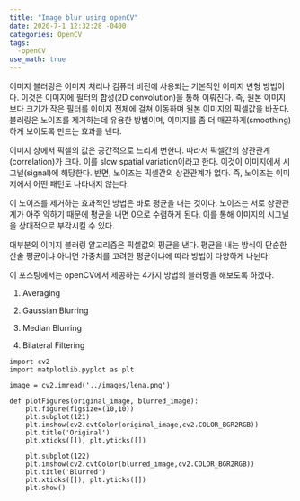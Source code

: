 ```yaml
---
title: "Image blur using openCV"
date: 2020-7-1 12:32:28 -0400
categories: OpenCV
tags:
  -openCV 
use_math: true
---
```


이미지 블러링은 이미지 처리나 컴퓨터 비전에 사용되는 기본적인 이미지 변형 방법이다. 이것은 이미지에 필터의 합성(2D convolution)을 통해 이뤄진다. 
즉, 원본 이미지 보다 크기가 작은 필터를 이미지 전체에 걸쳐 이동하며 원본 이미지의 픽셀값을 바꾼다. 
블러링은 노이즈를 제거하는데 유용한 방법이며, 이미지를 좀 더 매끈하게(smoothing) 하게 보이도록 만드는 효과를 낸다. 

이미지 상에서 픽셀의 값은 공간적으로 느리게 변한다. 따라서 픽셀간의 상관관계 (correlation)가 크다. 
이를 slow spatial variation이라고 한다. 이것이 이미지에서 시그널(signal)에 해당한다. 반면, 노이즈는 픽셀간의 상관관계가 없다. 즉, 노이즈는 이미지에서 어떤 패턴도 나타내지 않는다.


이 노이즈를 제거하는 효과적인 방법은 바로 평균을 내는 것이다. 노이즈는 서로 상관관계가 아주 약하기 때문에 평균을 내면 0으로 수렴하게 된다. 이를 통해 이미지의 시그널을 상대적으로 부각시킬 수 있다. 

대부분의 이미지 블러링 알고리즘은 픽셀값의 평균을 낸다. 평균을 내는 방식이 단순한 산술 평균이냐 아니면 가중치를 고려한 평균이냐에 따라 방법이 다양하게 나뉜다. 


이 포스팅에서는 openCV에서 제공하는 4가지 방법의 블러링을 해보도록 하겠다. 

 
1. Averaging 

2. Gaussian Blurring 

3. Median Blurring

4. Bilateral Filtering 

```
import cv2
import matplotlib.pyplot as plt
 
image = cv2.imread('../images/lena.png')
 
def plotFigures(original_image, blurred_image):
    plt.figure(figsize=(10,10))
    plt.subplot(121)
    plt.imshow(cv2.cvtColor(original_image,cv2.COLOR_BGR2RGB))
    plt.title('Original')
    plt.xticks([]), plt.yticks([])
 
    plt.subplot(122)
    plt.imshow(cv2.cvtColor(blurred_image,cv2.COLOR_BGR2RGB))
    plt.title('Blurred')
    plt.xticks([]), plt.yticks([])
    plt.show()
```
